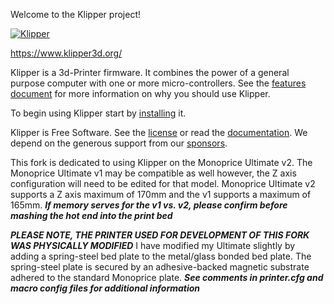 Welcome to the Klipper project!

[![Klipper](docs/img/klipper-logo-small.png)](https://www.klipper3d.org/)

https://www.klipper3d.org/

Klipper is a 3d-Printer firmware. It combines the power of a general
purpose computer with one or more micro-controllers. See the
[features document](https://www.klipper3d.org/Features.html) for more
information on why you should use Klipper.

To begin using Klipper start by
[installing](https://www.klipper3d.org/Installation.html) it.

Klipper is Free Software. See the [license](COPYING) or read the
[documentation](https://www.klipper3d.org/Overview.html). We depend on
the generous support from our
[sponsors](https://www.klipper3d.org/Sponsors.html).

This fork is dedicated to using Klipper on the Monoprice Ultimate v2.  The Monoprice Ultimate v1
may be compatible as well however, the Z axis configuration will need to be edited for that model.
Monoprice Ultimate v2 supports a Z axis maximum of 170mm and the v1 supports a maximum of 165mm.
***If memory serves for the v1 vs. v2, please confirm before mashing the hot end into the print bed***

***PLEASE NOTE, THE PRINTER USED FOR DEVELOPMENT OF THIS FORK WAS PHYSICALLY MODIFIED***
I have modified my Ultimate slightly by adding a spring-steel bed plate to the metal/glass bonded
bed plate.  The spring-steel plate is secured by an adhesive-backed magnetic substrate adhered
to the standard Monoprice plate.
***See comments in printer.cfg and macro config files for additional information***
